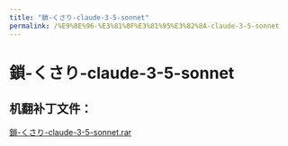 ```yaml
---
title: "鎖-くさり-claude-3-5-sonnet"
permalink: /%E9%8E%96-%E3%81%8F%E3%81%95%E3%82%8A-claude-3-5-sonnet
---
```



# 鎖-くさり-claude-3-5-sonnet

## 机翻补丁文件：

[鎖-くさり-claude-3-5-sonnet.rar](https://github.com/jyxjyx1234/jyxjyx1234.github.io/blob/main/resources/%E9%8E%96-%E3%81%8F%E3%81%95%E3%82%8A-claude-3-5-sonnet.rar)

 

